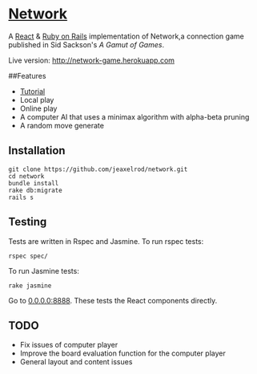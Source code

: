 # [Network](http://network-game.herokuapp.com/)

A [React](http://facebook.github.io/react) & [Ruby on Rails](http://rubyonrails.org/) implementation of Network,a connection game published in Sid Sackson's *A Gamut of Games*.

Live version: http://network-game.herokuapp.com

##Features

* [Tutorial](http://network-game.herokuapp.com/tutorial/teams)
* Local play
* Online play
* A computer AI that uses a minimax algorithm with alpha-beta pruning
* A random move generate

## Installation 

    git clone https://github.com/jeaxelrod/network.git
    cd network
    bundle install
    rake db:migrate
    rails s

## Testing

Tests are written in Rspec and Jasmine. To run rspec tests:

    rspec spec/

To run Jasmine tests:

    rake jasmine

Go to [0.0.0.0:8888](http://0.0.0.0:8888). These tests the React components directly.

## TODO

* Fix issues of computer player
* Improve the board evaluation function for the computer player 
* General layout and content issues

